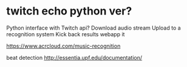 # twitch echo python ver?

Python interface with Twitch api?
Download audio stream
Upload to a recognition system
Kick back results
webapp it

https://www.acrcloud.com/music-recognition

beat detection
http://essentia.upf.edu/documentation/
